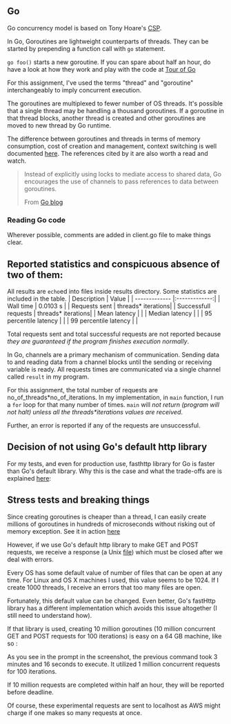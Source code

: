 ## Go
Go concurrency model is based on Tony Hoare's [CSP](https://en.wikipedia.org/wiki/Communicating_sequential_processes).

In Go, Goroutines are lightweight counterparts of threads. They can be started by prepending a function call with `go` statement.

`go foo()` starts a new goroutine. If you can spare about half an hour, do have
a look at how they work and play with the code at [Tour of Go](https://tour.golang.org/concurrency/1)

For this assignment, I've used the terms "thread" and "goroutine" interchangeably to imply concurrent execution.

The goroutines are multiplexed to fewer number of OS threads. It's possible that a single thread may be handling a thousand goroutines. If a goroutine in that thread blocks, another thread is created and other goroutines are moved to new thread by Go runtime.

The difference between goroutines and threads in terms of memory consumption, cost of creation and management, context switching is well documented [here](http://blog.nindalf.com/how-goroutines-work/). The references cited by it are also worth a read and watch.

> Instead of explicitly using locks to mediate access to shared data, Go encourages the use of channels to pass references to data between goroutines. 
> 
> From [Go blog](https://blog.golang.org/share-memory-by-communicating)

### Reading Go code
Wherever possible, comments are added in client.go file to make things clear.

## Reported statistics and conspicuous absence of two of them:
All results are `echo`ed into files inside results directory.
Some statistics are included in the table.
| Description        | Value           |
| ------------- |:-------------:|
| Wall time      | 0.0103 s |
| Requests sent      | threads\* iterations|
| Successfull requests       | threads\* iterations|
| Mean latency | |
| Median latency | |
| 95 percentile latency | |
| 99 percentile latency | |

Total requests sent and total successful requests are not reported because _they are guaranteed if the program finishes execution normally_.

In Go, channels are a primary mechanism of communication. Sending data to and reading data from a channel blocks until the sending or receiving variable is ready. All requests times are communicated via a single channel called `result` in my program.

For this assignment, the total number of requests are no_of_threads\*no_of_iterations. In my implementation, in `main` function, I run a `for` loop for that many number of times. `main` will _not return (program will not halt) unless all the threads\*iterations values are received_.

Further, an error is reported if any of the requests are unsuccessful.

## Decision of not using Go's default http library
For my tests, and even for production use, fasthttp library for Go is faster than Go's default library. Why this is the case and what the trade-offs are is explained [here](https://stackoverflow.com/questions/41627931/in-golang-packages-why-is-fasthttp-faster-than-net-http):

## Stress tests and breaking things
Since creating goroutines is cheaper than a thread, I can easily create millions of goroutines in hundreds of microseconds without risking out of memory exception.
See it in action [here](https://play.golang.org/p/sLRTI6p3ie)

However, if we use Go's default http library to make GET and POST requests, we receive a response (a Unix [file](https://en.wikipedia.org/wiki/Everything_is_a_file)) which must be closed after we deal with errors.

Every OS has some default value of number of files that can be open at any time. For Linux and OS X machines I used, this value seems to be 1024. If I create 1000 threads, I receive an errors that too many files are open.

Fortunately, this default value can be changed. Even better, Go's fastHttp library has a different implementation which avoids this issue altogether (I still need to understand how).

If that library is used, creating 10 million goroutines (10 million concurrent GET and POST requests for 100 iterations) is easy on a 64 GB machine, like so :

As you see in the prompt in the screenshot, the previous command took 3 minutes and
16 seconds to execute. It utilized 1 million concurrent requests for 100 iterations.

If 10 million requests are completed within half an hour, they will be reported before
deadline.

Of course, these experimental requests are sent to localhost as AWS might charge if one makes so many requests at once.

